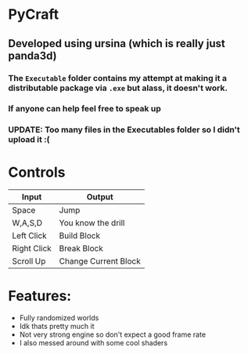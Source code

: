 # PyCraft

## Developed using ursina (which is really just panda3d)
### The `Executable` folder contains my attempt at making it a distributable package via `.exe` but alass, it doesn't work.
### If anyone can help feel free to speak up
### **UPDATE:** Too many files in the Executables folder so I didn't upload it :(
# Controls
| Input      | Output      |
| ------------- | ------------- |
| Space | Jump |
| W,A,S,D | You know the drill |
| Left Click | Build Block |
| Right Click | Break Block |
| Scroll Up | Change Current Block |

# Features:
- Fully randomized worlds
- Idk thats pretty much it
- Not very strong engine so don't expect a good frame rate
- I also messed around with some cool shaders
